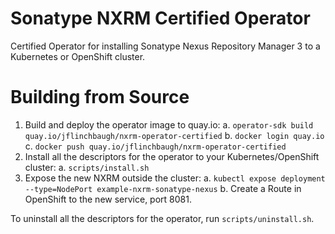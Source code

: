 # Sonatype NXRM Certified Operator

Certified Operator for installing Sonatype Nexus Repository Manager 3 to a 
Kubernetes or OpenShift cluster.

# Building from Source

1. Build and deploy the operator image to quay.io:
  a. `operator-sdk build quay.io/jflinchbaugh/nxrm-operator-certified`
  b. `docker login quay.io`
  c. `docker push quay.io/jflinchbaugh/nxrm-operator-certified`
2. Install all the descriptors for the operator to your Kubernetes/OpenShift 
   cluster:
  a. `scripts/install.sh`
3. Expose the new NXRM outside the cluster: 
  a. `kubectl expose deployment --type=NodePort example-nxrm-sonatype-nexus`
  b. Create a Route in OpenShift to the new service, port 8081.
  
To uninstall all the descriptors for the operator, run `scripts/uninstall.sh`.
